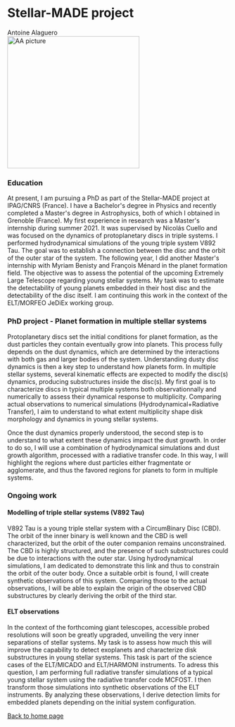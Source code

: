 # Stellar-MADE project

Antoine Alaguero  
<img src="https://nicolascuello.github.io/Stellar-MADE/images/photo_AA_2022.jpg" alt="AA picture" width="300"/>

### Education

At present, I am pursuing a PhD as part of the Stellar-MADE project at IPAG/CNRS (France). I have a Bachelor's degree in Physics and recently completed a Master's degree in Astrophysics, both of which I obtained in Grenoble (France). 
My first experience in research was a Master's internship during summer 2021. It was supervised by Nicolás Cuello and was focused on the dynamics of protoplanetary discs in triple systems. I performed hydrodynamical simulations of the young triple system V892 Tau. The goal was to establish a connection between the disc and the orbit of the outer star of the system. 
The following year, I did another Master's internship with Myriam Benisty and François Ménard in the planet formation field. The objective was to assess the potential of the upcoming Extremely Large Telescope regarding young stellar systems. My task was to estimate the detectability of young planets embedded in their host disc and the detectability of the disc itself. I am continuing this work in the context of the ELT/MORFEO JeDiEx working group.

### PhD project - Planet formation in multiple stellar systems

Protoplanetary discs set the initial conditions for planet formation, as the dust particles they contain eventually grow into planets. This process fully depends on the dust dynamics, which are determined by the interactions with both gas and larger bodies of the system. Understanding dusty disc dynamics is then a key step to understand how planets form. In multiple stellar systems, several kinematic effects are expected to modify the disc(s) dynamics, producing substructures inside the disc(s). My first goal is to characterize discs in typical multiple systems both observationnally and numerically to assess their dynamical response to multiplicity. Comparing actual observations to numerical simulations (Hydrodynamical+Radiative Transfer), I aim to understand to what extent multiplicity shape disk morphology and dynamics in young stellar systems.

Once the dust dynamics properly understood, the second step is to understand to what extent these dynamics impact the dust growth. In order to do so, I will use a combination of hydrodynamical simulations and dust growth algorithm, processed with a radiative transfer code. In this way, I will highlight the regions where dust particles either fragmentate or agglomerate, and thus the favored regions for planets to form in multiple systems.


### Ongoing work

#### Modelling of triple stellar systems (V892 Tau) 

V892 Tau is a young triple stellar system with a CircumBinary Disc (CBD). The orbit of the inner binary is well known and the CBD is well characterized, but the orbit of the outer companion remains unconstrained. The CBD is highly structured, and the presence of such substructures could be due to interactions with the outer star. Using hydrodynamical simulations, I am dedicated to demonstrate this link and thus to constrain the orbit of the outer body. Once a suitable orbit is found, I will create synthetic observations of this system. Comparing those to the actual observations, I will be able to explain the origin of the observed CBD substructures by clearly deriving the orbit of the third star.

#### ELT observations

In the context of the forthcoming giant telescopes, accessible probed resolutions will soon be greatly upgraded, unveiling the very inner separations of stellar systems. My task is to assess how much this will improve the capability to detect exoplanets and characterize disk substructures in young stellar systems. This task is part of the science cases of the ELT/MICADO and ELT/HARMONI instruments. To adress this question, I am performing full radiative transfer simulations of a typical young stellar system using the radiative transfer code MCFOST. I then transform those simulations into synthetic observations of the ELT instruments. By analyzing these observations, I derive detection limits for embedded planets depending on the initial system configuration.

[Back to home page](https://nicolascuello.github.io/Stellar-MADE/)
